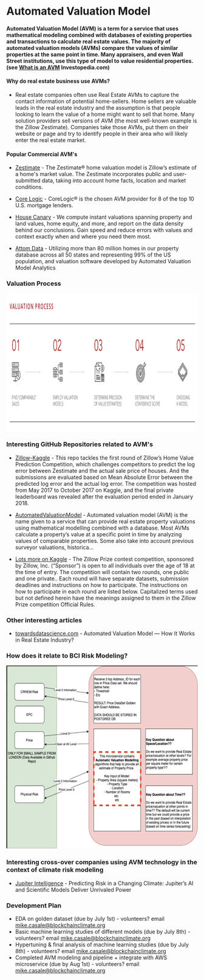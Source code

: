 # Automated Valuation Model

#### Automated Valuation Model (AVM) is a term for a service that uses mathematical modeling combined with databases of existing properties and transactions to calculate real estate values. The majority of automated valuation models (AVMs) compare the values of similar properties at the same point in time. Many appraisers, and even Wall Street institutions, use this type of model to value residential properties. (see [What is an AVM](https://www.investopedia.com/terms/a/automated-valuation-model.asp) Investopedia.com)


#### Why do real estate business use AVMs?
- Real estate companies often use Real Estate AVMs to capture the contact information of potential home-sellers.  Home sellers are valuable leads in the real estate industry and the assumption is that people looking to learn the value of a home might want to sell that home.  Many solution providers sell versions of AVM (the most well-known example is the Zillow Zestimate).  Companies take those AVMs, put them on their website or page and try to identify people in their area who will likely enter the real estate market.


#### Popular Commercial AVM's
* [Zestimate](https://www.zillow.com/zestimate/) - The Zestimate® home valuation model is Zillow’s estimate of a home's market value. The Zestimate incorporates public and user-submitted data, taking into account home facts, location and market conditions.

* [Core Logic](https://www.corelogic.com/landing-pages/automated-valuation-models.aspx) -  CoreLogic® is the chosen AVM provider for 8 of the top 10 U.S. mortgage lenders. 

* [House Canary](https://www.housecanary.com/products/data-points/) - We compute instant valuations spanning property and land values, home equity, and more, and report on the data density behind our conclusions. Gain speed and reduce errors with values and context exactly when and where you need them most.

* [Attom Data](https://www.attomdata.com/data/analytics-derived-data/avm-property-valuations/) - Utilizing more than 80 million homes in our property database across all 50 states and representing 99% of the US population, and valuation software developed by Automated Valuation Model Analytics

### Valuation Process
<img src="valuation_process.png" height="360" >

### Interesting GitHub Repositories related to AVM's
* [Zillow-Kaggle](https://github.com/junjiedong/Zillow-Kaggle/blob/master/README.md) - This repo tackles the first round of Zillow’s Home Value Prediction Competition, which challenges competitors to predict the log error between Zestimate and the actual sale price of houses. And the submissions are evaluated based on Mean Absolute Error between the predicted log error and the actual log error. The competition was hosted from May 2017 to October 2017 on Kaggle, and the final private leaderboard was revealed after the evaluation period ended in January 2018.

* [AutomatedValuationModel](https://github.com/jayshah5696/AutomaticValuationModel/blob/master/notebooks/Final_notebook.ipynb) -  Automated valuation model (AVM) is the name given to a service that can provide real estate property valuations using mathematical modelling combined with a database. Most AVMs calculate a property’s value at a specific point in time by analyzing values of comparable properties. Some also take into account previous surveyor valuations, historica…

* [Lots more on Kaggle](https://www.kaggle.com/c/zillow-prize-1/notebooks) - The Zillow Prize contest competition, sponsored by Zillow, Inc. (“Sponsor”) is open to all individuals over the age of 18 at the time of entry. The competition will contain two rounds, one public and one private.. Each round will have separate datasets, submission deadlines and instructions on how to participate. The instructions on how to participate in each round are listed below. Capitalized terms used but not defined herein have the meanings assigned to them in the Zillow Prize competition Official Rules.

### Other interesting articles
* [towardsdatascience.com](https://towardsdatascience.com/automated-valuation-model-how-it-works-in-real-estate-industry-8d082757e1ed) - Automated Valuation Model — How It Works in Real Estate Industry?

### How does it relate to BCI Risk Modeling?
<img src="bci_flowchart_2.png" height="480" >

### Interesting cross-over companies using AVM technology in the context of climate risk modeling
* [Jupiter Intelligence](https://jupiterintel.com) - Predicting Risk in a Changing Climate: Jupiter’s AI and Scientific Models Deliver Unrivaled Power

### Development Plan
- EDA on golden dataset (due by July 1st) - volunteers? email mike.casale@blockchainclimate.org
- Basic machine learning studies of different models (due by July 8th) - volunteers? email mike.casale@blockchainclimate.org
- Hypertuning & final analysis of machine learning studies (due by July 8th) - volunteers? email mike.casale@blockchainclimate.org
- Completed AVM modeling and pipeline + integrate with AWS microservice (due by Aug 1st) - volunteers? email mike.casale@blockchainclimate.org
